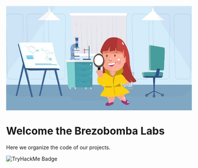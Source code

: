 <img src = "banner.jpeg" width = "625px" align = "center">

# Welcome the Brezobomba Labs
Here we organize the code of our projects. 

![TryHackMe Badge](https://tryhackme.com/api/badges/4177941)




